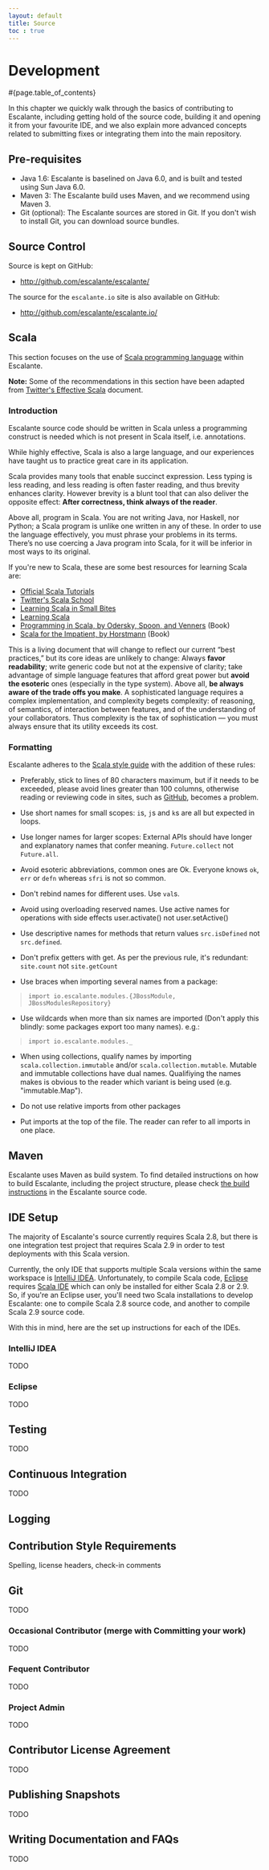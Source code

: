 ```yaml
---
layout: default
title: Source
toc : true
---
```


<div class="page-header">
<h1>Development</h1>
</div>

#{page.table_of_contents}

In this chapter we quickly walk through the basics of contributing to
Escalante, including getting hold of the source code, building it and
opening it from your favourite IDE, and we also explain more advanced
concepts related to submitting fixes or integrating them into the
main repository.

## Pre-requisites
* Java 1.6: Escalante is baselined on Java 6.0, and is built and tested using
Sun Java 6.0.
* Maven 3: The Escalante build uses Maven, and we recommend using Maven 3.
* Git (optional):	The Escalante sources are stored in Git. If you don't wish
to install Git, you can download source bundles.

## Source Control

Source is kept on GitHub:

* <http://github.com/escalante/escalante/>

The source for the `escalante.io` site is also available on GitHub:

* <http://github.com/escalante/escalante.io/>

## Scala

This section focuses on the use of
[Scala programming language](http://www.scala-lang.org/) within Escalante.

**Note:** Some of the recommendations in this section have been adapted from
[Twitter's Effective Scala](http://twitter.github.com/effectivescala) document.

### Introduction

Escalante source code should be written in Scala unless a programming
construct is needed which is not present in Scala itself, i.e. annotations.

While highly effective, Scala is also a large language, and our experiences
have taught us to practice great care in its application.

Scala provides many tools that enable succinct expression. Less typing is
less reading, and less reading is often faster reading, and thus brevity
enhances clarity. However brevity is a blunt tool that can also deliver
the opposite effect: **After correctness, think always of the reader**.

Above all, program in Scala. You are not writing Java, nor Haskell,
nor Python; a Scala program is unlike one written in any of these. In order
to use the language effectively, you must phrase your problems in its terms.
There’s no use coercing a Java program into Scala, for it will be inferior in
most ways to its original.

If you're new to Scala, these are some best resources for learning Scala are:

* [Official Scala Tutorials](http://docs.scala-lang.org/tutorials/)
* [Twitter's Scala School](http://twitter.github.com/scala_school/)
* [Learning Scala in Small Bites](http://matt.might.net/articles/learning-scala-in-small-bites/)
* [Learning Scala](http://www.scala-lang.org/node/1305)
* [Programming in Scala, by Odersky, Spoon, and Venners](http://www.artima.com/shop/programming_in_scala_2ed) (Book)
* [Scala for the Impatient, by Horstmann](http://horstmann.com/scala/) (Book)

This is a living document that will change to reflect our current
“best practices,” but its core ideas are unlikely to change:
Always **favor readability**; write generic code but not at the expensive of
clarity; take advantage of simple language features that afford great power
but **avoid the esoteric** ones (especially in the type system).
Above all, **be always aware of the trade offs you make**. A sophisticated
language requires a complex implementation, and complexity begets complexity:
of reasoning, of semantics, of interaction between features, and of the
understanding of your collaborators. Thus complexity is the tax of
sophistication — you must always ensure that its utility exceeds its cost.

### Formatting

Escalante adheres to the
[Scala style guide](http://docs.scala-lang.org/style/overview.html) with the
addition of these rules:

* Preferably, stick to lines of 80 characters maximum, but if it needs to be
exceeded, please avoid lines greater than 100 columns, otherwise reading or
reviewing code in sites, such as [GitHub](http://github.com), becomes a
problem.

* Use short names for small scopes: `i`s, `j`s and `k`s are all but expected
in loops.

* Use longer names for larger scopes: External APIs should have longer and
explanatory names that confer meaning. `Future.collect` not `Future.all`.

* Avoid esoteric abbreviations, common ones are Ok. Everyone knows `ok`,
`err` or `defn` whereas `sfri` is not so common.

* Don't rebind names for different uses. Use `val`s.

* Avoid using overloading reserved names. Use active names for operations
with side effects user.activate() not user.setActive()

* Use descriptive names for methods that return values `src.isDefined` not
`src.defined`.

* Don't prefix getters with get. As per the previous rule, it's redundant:
`site.count` not `site.getCount`

* Use braces when importing several names from a package:
> `import io.escalante.modules.{JBossModule, JBossModulesRepository}`

* Use wildcards when more than six names are imported (Don't apply this
blindly: some packages export too many names). e.g.:
> `import io.escalante.modules._`

* When using collections, qualify names by importing
`scala.collection.immutable` and/or `scala.collection.mutable`. Mutable and
immutable collections have dual names. Qualifiying the names makes is obvious
to the reader which variant is being used (e.g. "immutable.Map").

* Do not use relative imports from other packages

* Put imports at the top of the file. The reader can refer to all imports
in one place.

## Maven

Escalante uses Maven as build system. To find detailed instructions on how to
build Escalante, including the project structure, please check
[the build instructions](https://github.com/escalante/escalante/blob/master/README.md)
in the Escalante source code.

## IDE Setup

The majority of Escalante's source currently requires Scala 2.8, but there is
one integration test project that requires Scala 2.9 in order to test
deployments with this Scala version.

Currently, the only IDE that supports multiple Scala versions within the same
workspace is [IntelliJ IDEA](http://www.jetbrains.com/idea/). Unfortunately,
to compile Scala code, [Eclipse](http://www.eclipse.org/)
requires [Scala IDE](http://scala-ide.org/) which can only be installed for
either Scala 2.8 or 2.9. So, if you're an Eclipse user, you'll need two
Scala installations to develop Escalante: one to compile Scala 2.8 source
code, and another to compile Scala 2.9 source code.

With this in mind, here are the set up instructions for each of the IDEs.

### IntelliJ IDEA

TODO

### Eclipse

TODO

## Testing

TODO

## Continuous Integration

TODO

## Logging

## Contribution Style Requirements

Spelling, license headers, check-in comments

## Git

TODO

### Occasional Contributor (merge with Committing your work)

TODO

### Fequent Contributor

TODO

### Project Admin

TODO

## Contributor License Agreement

TODO

## Publishing Snapshots

TODO

## Writing Documentation and FAQs

TODO

